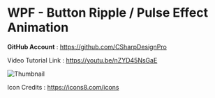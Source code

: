 # WPF - Button Ripple / Pulse Effect Animation

<b>GitHub Account</b> : https://github.com/CSharpDesignPro

Video Tutorial Link : https://youtu.be/nZYD45NsGaE

![Thumbnail](https://user-images.githubusercontent.com/55704859/156225596-2f3007a5-b313-405b-9dea-728921dd5a5f.png)

Icon Credits : https://icons8.com/icons
